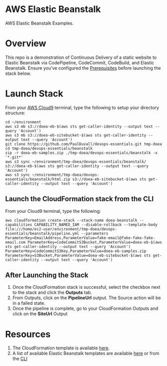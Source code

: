 # AWS Elastic Beanstalk
AWS Elastic Beanstalk Examples. 

# Overview
This repo is a demonstration of Continuous Delivery of a static website to Elastic Beanstalk via CodePipeline, CodeCommit, CodeBuild, and Elastic Beanstalk. Ensure you've configured the [Prerequisites](https://github.com/stelligent/devops-essentials/wiki/Prerequisites) before launching the stack below.


# Launch Stack

From your [AWS Cloud9](https://github.com/paulduvall/aws-compliance-workshop/wiki/0.2#setup-aws-cloud9) terminal, type the following to setup your directory structure:

```
cd ~/environment
aws s3 mb s3://doea-eb-$(aws sts get-caller-identity --output text --query 'Account')
aws s3 mb s3://doea-eb-sitebucket-$(aws sts get-caller-identity --output text --query 'Account')
git clone https://github.com/PaulDuvall/devops-essentials.git tmp-doea
cd tmp-doea/devops-essentials/beanstalk
zip -r doea-eb-samples.zip ./tmp-doea/devops-essentials/beanstalk -x '*.git*'
aws s3 sync ~/environment/tmp-doea/devops-essentials/beanstalk/ s3://doea-eb-$(aws sts get-caller-identity --output text --query 'Account')
aws s3 sync ~/environment/tmp-doea/devops-essentials/beanstalk/html.zip s3://doea-eb-sitebucket-$(aws sts get-caller-identity --output text --query 'Account')
```

## Launch the CloudFormation stack from the CLI

From your Cloud9 terminal, type the following:

```
aws cloudformation create-stack --stack-name doea-beanstalk --capabilities CAPABILITY_NAMED_IAM --disable-rollback --template-body file:///home/ec2-user/environment/tmp-doea/devops-essentials/beanstalk/pipeline.yml --parameters ParameterKey=EmailAddress,ParameterValue=fake-email@fake-fake-fake-email.com ParameterKey=CodeCommitS3Bucket,ParameterValue=doea-eb-$(aws sts get-caller-identity --output text --query 'Account') ParameterKey=CodeCommitS3Key,ParameterValue=doea-eb-samples.zip ParameterKey=S3Bucket,ParameterValue=doea-eb-sitebucket-$(aws sts get-caller-identity --output text --query 'Account')
```


## After Launching the Stack
1. Once the CloudFormation stack is successful, select the checkbox next to the stack and click the **Outputs** tab. 
1. From Outputs, click on the **PipelineUrl** output. The Source action will be in a failed state.
1. Once the pipeline is complete, go to your CloudFormation Outputs and click on the **SiteUrl** Output

# Resources

1. The CloudFormation template is available [here](https://s3.amazonaws.com/www.devopsessentialsaws.com/samples/beanstalk/pipeline.yml).
1. A list of available Elastic Beanstalk templates are available [here](https://docs.aws.amazon.com/elasticbeanstalk/latest/dg/concepts.platforms.html#concepts.platforms.nodejs) or from the [CLI](http://docs.aws.amazon.com/cli/latest/reference/elasticbeanstalk/list-available-solution-stacks.html#examples)





